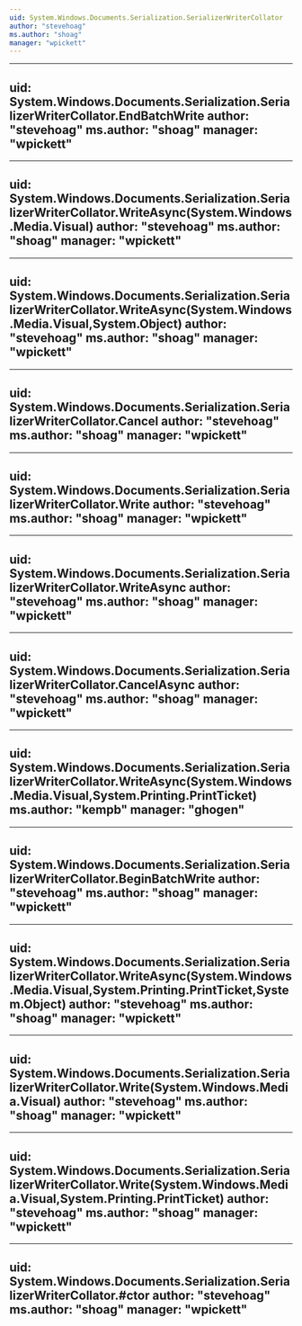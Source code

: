 ```yaml
---
uid: System.Windows.Documents.Serialization.SerializerWriterCollator
author: "stevehoag"
ms.author: "shoag"
manager: "wpickett"
---
```


---
uid: System.Windows.Documents.Serialization.SerializerWriterCollator.EndBatchWrite
author: "stevehoag"
ms.author: "shoag"
manager: "wpickett"
---

---
uid: System.Windows.Documents.Serialization.SerializerWriterCollator.WriteAsync(System.Windows.Media.Visual)
author: "stevehoag"
ms.author: "shoag"
manager: "wpickett"
---

---
uid: System.Windows.Documents.Serialization.SerializerWriterCollator.WriteAsync(System.Windows.Media.Visual,System.Object)
author: "stevehoag"
ms.author: "shoag"
manager: "wpickett"
---

---
uid: System.Windows.Documents.Serialization.SerializerWriterCollator.Cancel
author: "stevehoag"
ms.author: "shoag"
manager: "wpickett"
---

---
uid: System.Windows.Documents.Serialization.SerializerWriterCollator.Write
author: "stevehoag"
ms.author: "shoag"
manager: "wpickett"
---

---
uid: System.Windows.Documents.Serialization.SerializerWriterCollator.WriteAsync
author: "stevehoag"
ms.author: "shoag"
manager: "wpickett"
---

---
uid: System.Windows.Documents.Serialization.SerializerWriterCollator.CancelAsync
author: "stevehoag"
ms.author: "shoag"
manager: "wpickett"
---

---
uid: System.Windows.Documents.Serialization.SerializerWriterCollator.WriteAsync(System.Windows.Media.Visual,System.Printing.PrintTicket)
ms.author: "kempb"
manager: "ghogen"
---

---
uid: System.Windows.Documents.Serialization.SerializerWriterCollator.BeginBatchWrite
author: "stevehoag"
ms.author: "shoag"
manager: "wpickett"
---

---
uid: System.Windows.Documents.Serialization.SerializerWriterCollator.WriteAsync(System.Windows.Media.Visual,System.Printing.PrintTicket,System.Object)
author: "stevehoag"
ms.author: "shoag"
manager: "wpickett"
---

---
uid: System.Windows.Documents.Serialization.SerializerWriterCollator.Write(System.Windows.Media.Visual)
author: "stevehoag"
ms.author: "shoag"
manager: "wpickett"
---

---
uid: System.Windows.Documents.Serialization.SerializerWriterCollator.Write(System.Windows.Media.Visual,System.Printing.PrintTicket)
author: "stevehoag"
ms.author: "shoag"
manager: "wpickett"
---

---
uid: System.Windows.Documents.Serialization.SerializerWriterCollator.#ctor
author: "stevehoag"
ms.author: "shoag"
manager: "wpickett"
---
